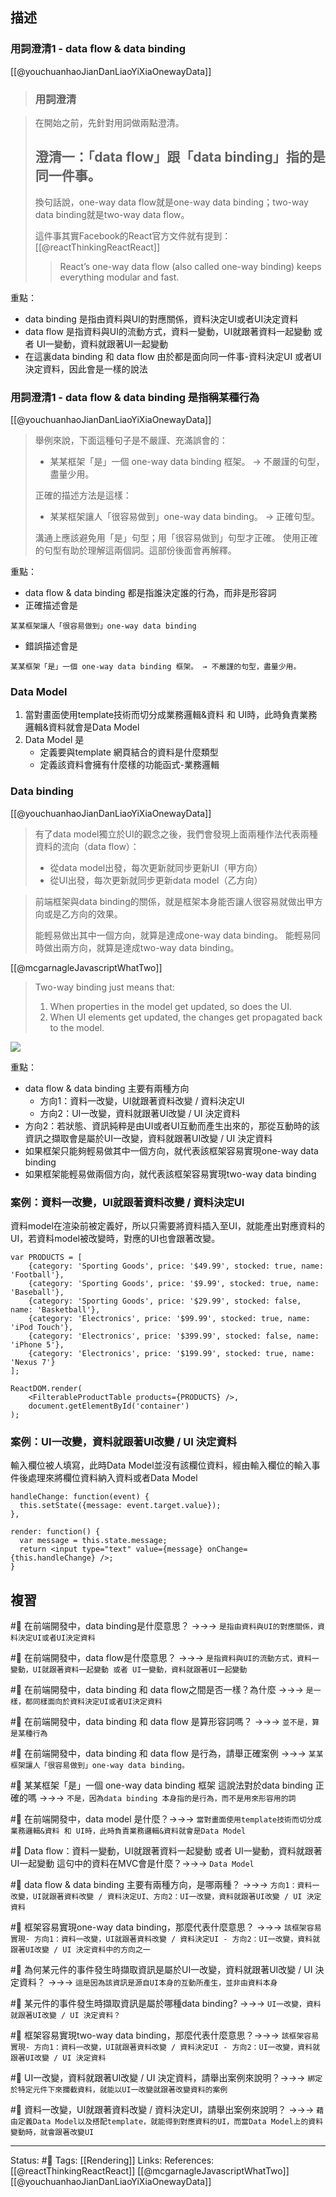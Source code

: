 ## 描述



### 用詞澄清1 - data flow & data binding

[[@youchuanhaoJianDanLiaoYiXiaOnewayData]]
> ### 用詞澄清

> 在開始之前，先針對用詞做兩點澄清。 
>## 澄清一：「data flow」跟「data binding」指的是同一件事。
>
> 換句話說，one-way data flow就是one-way data binding；two-way data binding就是two-way data flow。
>
>這件事其實Facebook的React官方文件就有提到：[[@reactThinkingReactReact]]
>> React’s one-way data flow (also called one-way binding) keeps everything modular and fast.

重點：
- data binding 是指由資料與UI的對應關係，資料決定UI或者UI決定資料
- data flow 是指資料與UI的流動方式，資料一變動，UI就跟著資料一起變動 或者 UI一變動，資料就跟著UI一起變動
- 在這裏data binding 和 data flow 由於都是面向同一件事-資料決定UI 或者UI決定資料，因此會是一樣的說法

### 用詞澄清1 -  data flow & data binding 是指稱某種行為


[[@youchuanhaoJianDanLiaoYiXiaOnewayData]]
> 舉例來說，下面這種句子是不嚴謹、充滿誤會的：
> -   某某框架「是」一個 one-way data binding 框架。 → 不嚴謹的句型，盡量少用。
> 
> 正確的描述方法是這樣：
> -   某某框架讓人「很容易做到」one-way data binding。 → 正確句型。
>
> 溝通上應該避免用「是」句型；用「很容易做到」句型才正確。
> 使用正確的句型有助於理解這兩個詞。這部份後面會再解釋。


重點：
- data flow & data binding 都是指誰決定誰的行為，而非是形容詞
- 正確描述會是
```
某某框架讓人「很容易做到」one-way data binding
```
- 錯誤描述會是
```
某某框架「是」一個 one-way data binding 框架。 → 不嚴謹的句型，盡量少用。
```

### Data Model
1. 當對畫面使用template技術而切分成業務邏輯&資料 和 UI時，此時負責業務邏輯&資料就會是Data Model
2. Data Model 是
	- 定義要與template 網頁結合的資料是什麼類型
	- 定義該資料會擁有什麼樣的功能函式-業務邏輯


### Data binding

[[@youchuanhaoJianDanLiaoYiXiaOnewayData]]
> 有了data model獨立於UI的觀念之後，我們會發現上面兩種作法代表兩種資料的流向（data flow）：
> -   從data model出發，每次更新就同步更新UI（甲方向）
> -   從UI出發，每次更新就同步更新data model（乙方向）
    

> 前端框架與data binding的關係，就是框架本身能否讓人很容易就做出甲方向或是乙方向的效果。
> 
> 能輕易做出其中一個方向，就算是達成one-way data binding。
> 能輕易同時做出兩方向，就算是達成two-way data binding。

[[@mcgarnagleJavascriptWhatTwo]]
> Two-way binding just means that:
>
> 1.  When properties in the model get updated, so does the UI.
> 2.  When UI elements get updated, the changes get propagated back to the model.

![](https://i.stack.imgur.com/2wouW.jpg)

重點：
- data flow & data binding 主要有兩種方向
	- 方向1：資料一改變，UI就跟著資料改變 / 資料決定UI
	- 方向2：UI一改變，資料就跟著UI改變 / UI 決定資料
- 方向2：若狀態、資訊純粹是由UI或者UI互動而產生出來的，那從互動時的該資訊之擷取會是屬於UI一改變，資料就跟著UI改變 / UI 決定資料
- 如果框架只能夠輕易做其中一個方向，就代表該框架容易實現one-way data binding
- 如果框架能輕易做兩個方向，就代表該框架容易實現two-way data binding


### 案例：資料一改變，UI就跟著資料改變 / 資料決定UI

資料model在渲染前被定義好，所以只需要將資料插入至UI，就能產出對應資料的UI，若資料model被改變時，對應的UI也會跟著改變。

```
var PRODUCTS = [
    {category: 'Sporting Goods', price: '$49.99', stocked: true, name: 'Football'},
    {category: 'Sporting Goods', price: '$9.99', stocked: true, name: 'Baseball'},
    {category: 'Sporting Goods', price: '$29.99', stocked: false, name: 'Basketball'},
    {category: 'Electronics', price: '$99.99', stocked: true, name: 'iPod Touch'},
    {category: 'Electronics', price: '$399.99', stocked: false, name: 'iPhone 5'},
    {category: 'Electronics', price: '$199.99', stocked: true, name: 'Nexus 7'}
];

ReactDOM.render(
    <FilterableProductTable products={PRODUCTS} />,
    document.getElementById('container')
);
```



### 案例：UI一改變，資料就跟著UI改變 / UI 決定資料

輸入欄位被人填寫，此時Data Model並沒有該欄位資料，經由輸入欄位的輸入事件後處理來將欄位資料納入資料或者Data Model

```
handleChange: function(event) {
  this.setState({message: event.target.value});
},
```

```
render: function() {
  var message = this.state.message;
  return <input type="text" value={message} onChange={this.handleChange} />;
}
```

## 複習
#🧠 在前端開發中，data binding是什麼意思？ ->->-> `是指由資料與UI的對應關係，資料決定UI或者UI決定資料`
<!--SR:!2023-03-24,130,250-->

#🧠 在前端開發中，data flow是什麼意思？ ->->-> `是指資料與UI的流動方式，資料一變動，UI就跟著資料一起變動 或者 UI一變動，資料就跟著UI一起變動`
<!--SR:!2022-12-10,69,250-->

#🧠 在前端開發中，data binding 和 data flow之間是否一樣？為什麼 ->->-> `是一樣，都同樣面向於資料決定UI或者UI決定資料`
<!--SR:!2023-05-10,158,250-->

#🧠 在前端開發中，data binding 和 data flow 是算形容詞嗎？ ->->-> `並不是，算是某種行為`
<!--SR:!2022-12-05,65,250-->

#🧠 在前端開發中，data binding 和 data flow 是行為，請舉正確案例 ->->-> `某某框架讓人「很容易做到」one-way data binding。`
<!--SR:!2022-12-13,70,250-->

#🧠 某某框架「是」一個 one-way data binding 框架 這說法對於data binding 正確的嗎 ->->-> `不是，因為data binding 本身指的是行為，而不是用來形容用的詞`
<!--SR:!2023-04-13,142,250-->

#🧠 在前端開發中，data model 是什麼？->->-> `當對畫面使用template技術而切分成業務邏輯&資料 和 UI時，此時負責業務邏輯&資料就會是Data Model`
<!--SR:!2022-12-17,74,250-->

#🧠 Data flow：資料一變動，UI就跟著資料一起變動 或者 UI一變動，資料就跟著UI一起變動 這句中的資料在MVC會是什麼？->->-> `Data Model `
<!--SR:!2023-04-18,145,250-->

#🧠 data flow & data binding 主要有兩種方向，是哪兩種？ ->->-> `方向1：資料一改變，UI就跟著資料改變 / 資料決定UI、方向2：UI一改變，資料就跟著UI改變 / UI 決定資料`
<!--SR:!2023-04-26,149,250-->

#🧠 框架容易實現one-way data binding，那麼代表什麼意思？ ->->-> `該框架容易實現- 方向1：資料一改變，UI就跟著資料改變 / 資料決定UI - 方向2：UI一改變，資料就跟著UI改變 / UI 決定資料中的方向之一`
<!--SR:!2022-12-14,72,250-->

#🧠 為何某元件的事件發生時擷取資訊是屬於UI一改變，資料就跟著UI改變 / UI 決定資料？ ->->-> `這是因為該資訊是源自UI本身的互動所產生，並非由資料本身`
<!--SR:!2022-12-20,74,250-->

#🧠 某元件的事件發生時擷取資訊是屬於哪種data binding? ->->-> `UI一改變，資料就跟著UI改變 / UI 決定資料？`
<!--SR:!2022-12-20,74,250-->

#🧠 框架容易實現two-way data binding，那麼代表什麼意思？->->-> `該框架容易實現- 方向1：資料一改變，UI就跟著資料改變 / 資料決定UI - 方向2：UI一改變，資料就跟著UI改變 / UI 決定資料`
<!--SR:!2023-04-21,147,250-->

#🧠 UI一改變，資料就跟著UI改變 / UI 決定資料，請舉出案例來說明？->->-> `綁定於特定元件下來攔截資料，就能以UI一改變就跟著改變資料的案例`
<!--SR:!2023-04-29,152,250-->

#🧠 資料一改變，UI就跟著資料改變 / 資料決定UI，請舉出案例來說明？ ->->-> `藉由定義Data Model以及搭配template，就能得到對應資料的UI，而當Data Model上的資料變動時，就會跟著改變UI`
<!--SR:!2023-05-09,158,250-->


---
Status: #🌱 
Tags:
[[Rendering]]
Links:
References:
[[@reactThinkingReactReact]]
[[@mcgarnagleJavascriptWhatTwo]]
[[@youchuanhaoJianDanLiaoYiXiaOnewayData]]
